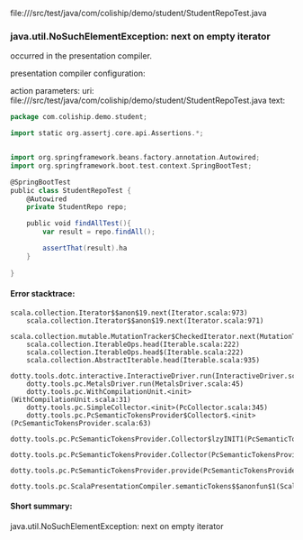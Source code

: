 file://<WORKSPACE>/src/test/java/com/coliship/demo/student/StudentRepoTest.java
### java.util.NoSuchElementException: next on empty iterator

occurred in the presentation compiler.

presentation compiler configuration:


action parameters:
uri: file://<WORKSPACE>/src/test/java/com/coliship/demo/student/StudentRepoTest.java
text:
```scala
package com.coliship.demo.student;

import static org.assertj.core.api.Assertions.*;


import org.springframework.beans.factory.annotation.Autowired;
import org.springframework.boot.test.context.SpringBootTest;

@SpringBootTest
public class StudentRepoTest {
    @Autowired
    private StudentRepo repo;

    public void findAllTest(){
        var result = repo.findAll();

		assertThat(result).ha
    }
    
}

```



#### Error stacktrace:

```
scala.collection.Iterator$$anon$19.next(Iterator.scala:973)
	scala.collection.Iterator$$anon$19.next(Iterator.scala:971)
	scala.collection.mutable.MutationTracker$CheckedIterator.next(MutationTracker.scala:76)
	scala.collection.IterableOps.head(Iterable.scala:222)
	scala.collection.IterableOps.head$(Iterable.scala:222)
	scala.collection.AbstractIterable.head(Iterable.scala:935)
	dotty.tools.dotc.interactive.InteractiveDriver.run(InteractiveDriver.scala:164)
	dotty.tools.pc.MetalsDriver.run(MetalsDriver.scala:45)
	dotty.tools.pc.WithCompilationUnit.<init>(WithCompilationUnit.scala:31)
	dotty.tools.pc.SimpleCollector.<init>(PcCollector.scala:345)
	dotty.tools.pc.PcSemanticTokensProvider$Collector$.<init>(PcSemanticTokensProvider.scala:63)
	dotty.tools.pc.PcSemanticTokensProvider.Collector$lzyINIT1(PcSemanticTokensProvider.scala:63)
	dotty.tools.pc.PcSemanticTokensProvider.Collector(PcSemanticTokensProvider.scala:63)
	dotty.tools.pc.PcSemanticTokensProvider.provide(PcSemanticTokensProvider.scala:88)
	dotty.tools.pc.ScalaPresentationCompiler.semanticTokens$$anonfun$1(ScalaPresentationCompiler.scala:109)
```
#### Short summary: 

java.util.NoSuchElementException: next on empty iterator